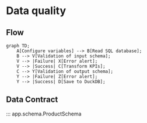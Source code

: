 # Data quality

## Flow
```mermaid
graph TD;
    A[Configure variables] --> B[Read SQL database];
    B --> V[Validation of input schema];
    V --> |Failure| X[Error alert];
    V --> |Success| C[Transform KPIs];
    C --> Y[Validation of output schema];
    Y --> |Failure| Z[Error alert]; 
    Y --> |Success| D[Save to DuckDB]; 
```

## Data Contract

::: app.schema.ProductSchema